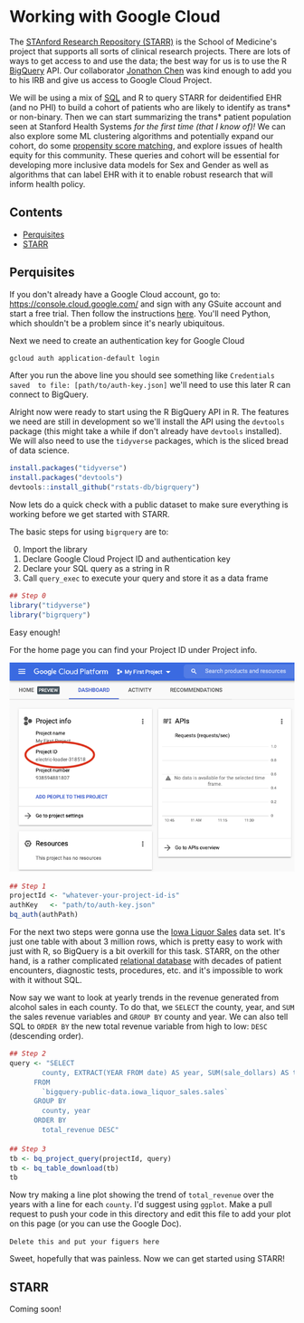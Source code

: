# Working with Google Cloud

The [STAnford Research Repository (STARR)](https://med.stanford.edu/starr-tools.html)
is the School of Medicine's project that supports all sorts of clinical 
research projects. There are lots of ways to get access to and use the data; the
best way for us is to use the R [BigQuery](https://cloud.google.com/bigquery/)
API. Our collaborator [Jonathon Chen](http://healthrexlab.com/) was kind enough
to add you to his IRB and give us access to Google Cloud Project.

We will be using a mix of [SQL](https://en.wikipedia.org/wiki/SQL) and R to
query STARR for deidentified EHR (and no PHI) to build a cohort of patients who
are likely to identify as trans* or non-binary. Then we can start summarizing
the trans* patient population seen at Stanford Health Systems *for the first
time (that I know of)!* We can also explore some ML clustering algorithms and
potentially expand our cohort, do some [propensity score
matching](https://en.wikipedia.org/wiki/Propensity_score_matching), and explore
issues of health equity for this community. These queries and cohort will be
essential for developing more inclusive data models for Sex and Gender as well
as algorithms that can label EHR with it to enable robust research that will
inform health policy.

## Contents

- [Perquisites](#perquisites)
- [STARR](#starr)

## Perquisites
If you don't already have a Google Cloud account, go to:
https://console.cloud.google.com/ and sign with any GSuite account and start a
free trial. Then follow the instructions 
[here](https://cloud.google.com/sdk/docs/install). You'll need Python, which 
shouldn't be a problem since it's nearly ubiquitous. 

Next we need to create an authentication key for Google Cloud 

```bash
gcloud auth application-default login
```
After you run the above line you should see something like `Credentials saved 
to file: [path/to/auth-key.json]` we'll need to use this later R can connect to
BigQuery.

Alright now were ready to start using the R BigQuery API in R. The features we
need are still in development so we'll install the API using the `devtools`
package (this might take a while if don't already have `devtools` installed). We
will also need to use the `tidyverse` packages, which is the sliced bread of 
data science.

```r
install.packages("tidyverse")
install.packages("devtools")
devtools::install_github("rstats-db/bigrquery")
```

Now lets do a quick check with a public dataset to make sure everything is
working before we get started with STARR.

The basic steps for using `bigrquery` are to:

0. Import the library
0. Declare Google Cloud Project ID and authentication key
0. Declare your SQL query as a string in R
0. Call `query_exec` to execute your query and store it as a data frame

```r
## Step 0
library("tidyverse")
library("bigrquery")
```
Easy enough! 

For the home page you can find your Project ID under Project info.

![project id](imgs/project-id-sc.png)

```r
## Step 1
projectId <- "whatever-your-project-id-is"
authKey   <- "path/to/auth-key.json"
bq_auth(authPath)
```

For the next two steps were gonna use the [Iowa Liquor
Sales](https://data.iowa.gov/Sales-Distribution/Iowa-Liquor-Sales/m3tr-qhgy)
data set. It's just one table with about 3 million rows, which is pretty easy
to work with just with R, so BigQuery is a bit overkill for this task. STARR,
on the other hand, is a rather complicated [relational
database](https://en.wikipedia.org/wiki/Relational_database) with decades of
patient encounters, diagnostic tests, procedures, etc. and it's impossible to
work with it without SQL.

Now say we want to look at yearly trends in the revenue generated from alcohol
sales in each county. To do that, we `SELECT` the county, year, and `SUM` the
sales revenue variables and `GROUP BY` county and year. We can also tell SQL to
`ORDER BY` the new total revenue variable from high to low: `DESC` (descending
order).
```r
## Step 2
query <- "SELECT 
		county, EXTRACT(YEAR FROM date) AS year, SUM(sale_dollars) AS total_revenue
	  FROM
		`bigquery-public-data.iowa_liquor_sales.sales`
	  GROUP BY
		county, year
	  ORDER BY
		total_revenue DESC"

## Step 3
tb <- bq_project_query(projectId, query)
tb <- bq_table_download(tb)
tb
```

Now try making a line plot showing the trend of `total_revenue` over the years
with a line for each `county`. I'd suggest using `ggplot`. Make a pull request
to push your code in this directory and edit this file to add your plot on this page (or you can use the Google Doc).

`Delete this and put your figuers here`

Sweet, hopefully that was painless. Now we can get started using STARR!

## STARR
Coming soon!
